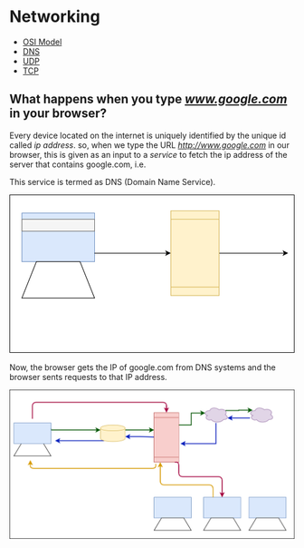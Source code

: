 # Networking

- [OSI Model](./osi/osi.md)
- [DNS](./dns/dns.md)
- [UDP](./udp/udp.md)
- [TCP](./tcp/tcp.md)

## What happens when you type *www.google.com* in your browser?

Every device located on the internet is uniquely identified by the unique id called *ip address*.
so, when we type the URL *http://www.google.com* in our browser, this is given as an input to a *service* to fetch the ip address of the server that contains google.com, i.e. 

This service is termed as DNS (Domain Name Service).

![DNS Basics](networking1.drawio.svg)

Now, the browser gets the IP of google.com from DNS systems and the browser sents requests to that IP address.

![Diagram](networking2.drawio.svg)